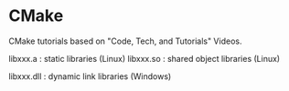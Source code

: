 # CMake

CMake tutorials based on "Code, Tech, and Tutorials" Videos.


libxxx.a : static libraries (Linux)
libxxx.so : shared object libraries (Linux)

libxxx.dll : dynamic link libraries (Windows)

